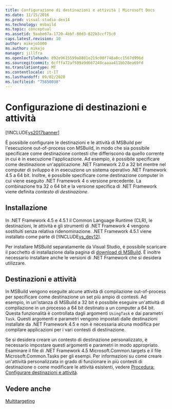 ```yaml
---
title: Configurazione di destinazioni e attività | Microsoft Docs
ms.date: 11/15/2016
ms.prod: visual-studio-dev14
ms.technology: msbuild
ms.topic: conceptual
ms.assetid: 9aabe67a-1720-4bbf-80d3-822b3ccf75c0
caps.latest.revision: 10
author: mikejo5000
ms.author: mikejo
manager: jillfra
ms.openlocfilehash: 892e9615599a8881e219c00f748a0cc1567d996d
ms.sourcegitcommit: 6cfffa72af599a9d667249caaaa411bb28ea69fd
ms.translationtype: MT
ms.contentlocale: it-IT
ms.lasthandoff: 09/02/2020
ms.locfileid: "75850038"
---
```

# <a name="configuring-targets-and-tasks"></a>Configurazione di destinazioni e attività
[!INCLUDE[vs2017banner](../includes/vs2017banner.md)]

È possibile configurare le destinazioni e le attività di MSBuild per l'esecuzione out-of-process con MSBuild, in modo che sia possibile specificare come destinazione contesti che differiscono da quello corrente in cui è in esecuzione l'applicazione. Ad esempio, è possibile specificare come destinazione un'applicazione .NET Framework 2.0 a 32 bit mentre nel computer di sviluppo è in esecuzione un sistema operativo .NET Framework 4.5 a 64 bit. Inoltre, è possibile specificare come destinazione computer in cui viene eseguito .NET Framework 4 o versione precedente. La combinazione tra 32 o 64 bit e la versione specifica di .NET Framework viene definita *contesto di destinazione*.  
  
## <a name="installation"></a>Installazione  
 In .NET Framework 4.5 e 4.5.1 il Common Language Runtime (CLR), le destinazioni, le attività e gli strumenti di .NET Framework 4 vengono sostituiti senza relativa ridenominazione. .NET Framework 4.5.1 viene installato come parte di [!INCLUDE[vs_dev12](../includes/vs-dev12-md.md)].  
  
 Per installare MSBuild separatamente da Visual Studio, è possibile scaricare il pacchetto di installazione dalla pagina di [download di MSBuild](https://www.microsoft.com/download/details.aspx?id=40760). È inoltre necessario installare anche le versioni di .NET Framework che si desidera utilizzare.  
  
## <a name="targets-and-tasks"></a>Destinazioni e attività  
 In MSBuild vengono eseguite alcune attività di compilazione out-of-process per specificare come destinazione un set più ampio di contesti.  Ad esempio, in un'istanza di MSBuild a 32 bit è possibile eseguire un'attività di compilazione in un processo a 64 bit destinato a un computer a 64 bit. Questa funzionalità è controllata dagli argomenti `UsingTask` e dai parametri `Task`. Questi argomenti e parametri vengono impostati dalle destinazioni installate da .NET Framework 4.5 e non è necessaria alcuna modifica per compilare applicazioni per i vari contesti di destinazione.  
  
 Se si desidera creare un contesto di destinazione personalizzato, è necessario impostare questi argomenti e parametri in modo appropriato. Esaminare il file di .NET Framework 4.5 Microsoft.Common.targets e il file Microsoft.Common.Tasks per gli esempi.  Per informazioni su come creare un'attività personalizzata in grado di funzionare in più contesti di destinazione o come modificare le attività esistenti, vedere [Procedura: Configurare destinazioni e attività](../msbuild/how-to-configure-targets-and-tasks.md).  
  
## <a name="see-also"></a>Vedere anche  
 [Multitargeting](../msbuild/msbuild-multitargeting-overview.md)
